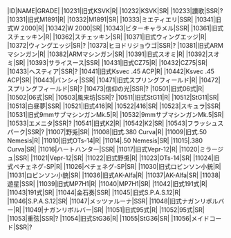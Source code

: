 |ID|NAME|GRADE|
|10231|旧式KSVK|R|
|10232|KSVK|SR|
|10233|讃歌|SSR|?
|10331|旧式M1891|R|
|10332|M1891|SR|
|10333|ミエティエリ|SSR|
|10341|旧式W 2000|R|
|10342|W 2000|SR|
|10343|ビターキャラメル|SSR|
|10361|旧式スチェッキン|R|
|10362|スチェッキン|SR|
|10371|旧式ウィングエッジ|R|
|10372|ウィングエッジ|SR|?
|10373|ヒヨドリジョウゴ|SSR|?
|10381|旧式ARMマシンガン|R|
|10382|ARMマシンガン|SR|
|10391|旧式スオミ|R|
|10392|スオミ|SR|
|10393|サライスース|SSR|
|10431|旧式CZ75|R|
|10432|CZ75|SR|
|10433|ヘスティア|SSR|?
|10441|旧式Ksvec .45 ACP|R|
|10442|Ksvec .45 ACP|SR|
|10443|バンシィ|SSR|
|10471|旧式スプリングフィールド|R|
|10472|スプリングフィールド|SR|?
|10473|信仰の光|SSR|?
|10501|旧式06式|R|
|10502|06式|SR|
|10503|風来坊|SSR|?
|10511|旧式StG11|R|
|10512|StG11|SR|
|10513|白昼夢|SSR|
|10521|旧式416|R|
|10522|416|SR|
|10523|スキュラ|SSR|
|10531|旧式9mmサブマシンガンMk.5|R|
|10532|9mmサブマシンガンMk.5|SR|
|10533|エメニタ|SSR|?
|10541|旧式K2|R|
|10542|K2|SR|
|10543|フラッシュスパーク|SSR|?
|11007|野兎|SR|
|11008|旧式.380 Curva|R|
|11009|旧式.50 Nemesis|R|
|11010|旧式OTs-14|R|
|11014|.50 Nemesis|SR|
|11015|.380 Curva|SR|
|11016|ハートハンター|SSR|
|11017|旧式Vepr-12|R|
|11020|ミラージュ|SSR|
|11021|Vepr-12|SR|
|11022|旧式野兎|R|
|11023|OTs-14|SR|
|11024|旧式ペチェネグ-SP|R|
|11026|ペチェネグ-SP|SR|
|11030|旧式ロビンソン小銃|R|
|11031|ロビンソン小銃|SR|
|11036|旧式AK-Alfa|R|
|11037|AK-Alfa|SR|
|11038|遊星|SSR|
|11039|旧式MP7H1|R|
|11040|MP7H1|SR|
|11042|旧式191式|R|
|11043|191式|SR|
|11044|金石奏|SSR|
|11045|旧式S.P.A.S.12|R|
|11046|S.P.A.S.12|SR|
|11047|メッツァルーナ|SSR|
|11048|旧式ナガンリボルバー|R|
|11049|ナガンリボルバー|SR|
|11051|旧式95式|R|
|11052|95式|SR|
|11053|重弦|SSR|?
|11054|旧式StG36|R|
|11055|StG36|SR|
|11056|メイドコード|SSR|?
